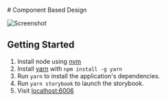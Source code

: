 # Component Based Design

![Screenshot](https://photos-1.dropbox.com/t/2/AAAUAw6GEAVCM8nHb3eCCrNRrc29RGru-NRv8CwLOV4jjg/12/421912738/png/32x32/3/1503014400/0/2/Screenshot%202017-08-17%2019.57.27.png/EMy9p7EDGNYEIAIoAg/aLst2sy-VV0fO2-NqM-EaWHGeYcdP90l13P9Bu4ojFQ?dl=0&size=800x600&size_mode=3)

## Getting Started

1. Install node using [nvm](http://nvm.sh)
2. Install [yarn](https://github.com/yarnpkg/yarn) with `npm install -g yarn`
3. Run `yarn` to install the application's dependencies.
4. Run `yarn storybook` to launch the storybook.
5. Visit [localhost:6006](http://localhost:6006)
